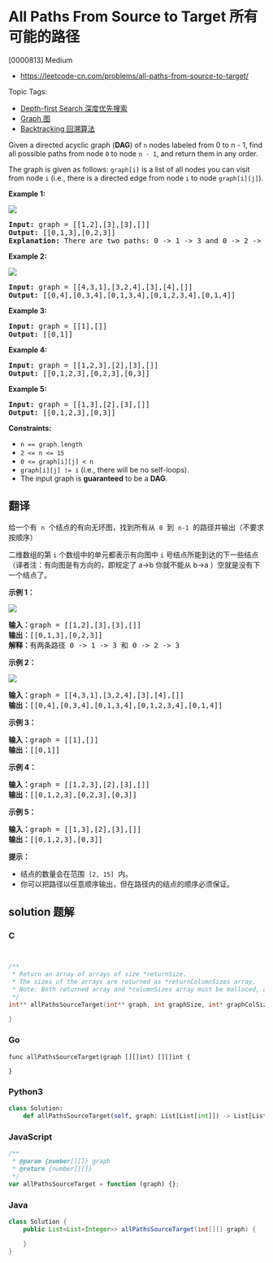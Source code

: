 # All Paths From Source to Target 所有可能的路径

[0000813] Medium

- https://leetcode-cn.com/problems/all-paths-from-source-to-target/

Topic Tags:

- [Depth-first Search 深度优先搜索](https://leetcode-cn.com/tag/depth-first-search/)
- [Graph 图](https://leetcode-cn.com/tag/graph/)
- [Backtracking 回溯算法](https://leetcode-cn.com/tag/backtracking/)

Given a directed acyclic graph (**DAG**) of `n` nodes labeled from 0 to n - 1, find all possible paths from node `0` to node `n - 1`, and return them in any order.

The graph is given as follows: `graph[i]` is a list of all nodes you can visit from node `i` (i.e., there is a directed edge from node `i` to node `graph[i][j]`).

**Example 1:**

![](https://assets.leetcode.com/uploads/2020/09/28/all_1.jpg)

<pre><strong>Input:</strong> graph = [[1,2],[3],[3],[]]
<strong>Output:</strong> [[0,1,3],[0,2,3]]
<strong>Explanation:</strong> There are two paths: 0 -&gt; 1 -&gt; 3 and 0 -&gt; 2 -&gt; 3.
</pre>

**Example 2:**

![](https://assets.leetcode.com/uploads/2020/09/28/all_2.jpg)

<pre><strong>Input:</strong> graph = [[4,3,1],[3,2,4],[3],[4],[]]
<strong>Output:</strong> [[0,4],[0,3,4],[0,1,3,4],[0,1,2,3,4],[0,1,4]]
</pre>

**Example 3:**

<pre><strong>Input:</strong> graph = [[1],[]]
<strong>Output:</strong> [[0,1]]
</pre>

**Example 4:**

<pre><strong>Input:</strong> graph = [[1,2,3],[2],[3],[]]
<strong>Output:</strong> [[0,1,2,3],[0,2,3],[0,3]]
</pre>

**Example 5:**

<pre><strong>Input:</strong> graph = [[1,3],[2],[3],[]]
<strong>Output:</strong> [[0,1,2,3],[0,3]]
</pre>

**Constraints:**

- `n == graph.length`
- `2 <= n <= 15`
- `0 <= graph[i][j] < n`
- `graph[i][j] != i` (i.e., there will be no self-loops).
- The input graph is **guaranteed** to be a **DAG**.

## 翻译

给一个有  `n`  个结点的有向无环图，找到所有从  `0`  到  `n-1`  的路径并输出（不要求按顺序）

二维数组的第 `i` 个数组中的单元都表示有向图中 `i` 号结点所能到达的下一些结点（译者注：有向图是有方向的，即规定了 a→b 你就不能从 b→a ）空就是没有下一个结点了。

**示例 1：**

![](https://assets.leetcode.com/uploads/2020/09/28/all_1.jpg)

<pre><strong>输入：</strong>graph = [[1,2],[3],[3],[]]
<strong>输出：</strong>[[0,1,3],[0,2,3]]
<strong>解释：</strong>有两条路径 0 -&gt; 1 -&gt; 3 和 0 -&gt; 2 -&gt; 3
</pre>

**示例 2：**

![](https://assets.leetcode.com/uploads/2020/09/28/all_2.jpg)

<pre><strong>输入：</strong>graph = [[4,3,1],[3,2,4],[3],[4],[]]
<strong>输出：</strong>[[0,4],[0,3,4],[0,1,3,4],[0,1,2,3,4],[0,1,4]]
</pre>

**示例 3：**

<pre><strong>输入：</strong>graph = [[1],[]]
<strong>输出：</strong>[[0,1]]
</pre>

**示例 4：**

<pre><strong>输入：</strong>graph = [[1,2,3],[2],[3],[]]
<strong>输出：</strong>[[0,1,2,3],[0,2,3],[0,3]]
</pre>

**示例 5：**

<pre><strong>输入：</strong>graph = [[1,3],[2],[3],[]]
<strong>输出：</strong>[[0,1,2,3],[0,3]]
</pre>

**提示：**

- 结点的数量会在范围  `[2, 15]`  内。
- 你可以把路径以任意顺序输出，但在路径内的结点的顺序必须保证。

## solution 题解

### C

```c


/**
 * Return an array of arrays of size *returnSize.
 * The sizes of the arrays are returned as *returnColumnSizes array.
 * Note: Both returned array and *columnSizes array must be malloced, assume caller calls free().
 */
int** allPathsSourceTarget(int** graph, int graphSize, int* graphColSize, int* returnSize, int** returnColumnSizes){

}
```

### Go

```golang
func allPathsSourceTarget(graph [][]int) [][]int {

}
```

### Python3

```python
class Solution:
    def allPathsSourceTarget(self, graph: List[List[int]]) -> List[List[int]]:
```

### JavaScript

```javascript
/**
 * @param {number[][]} graph
 * @return {number[][]}
 */
var allPathsSourceTarget = function (graph) {};
```

### Java

```java
class Solution {
    public List<List<Integer>> allPathsSourceTarget(int[][] graph) {

    }
}
```

